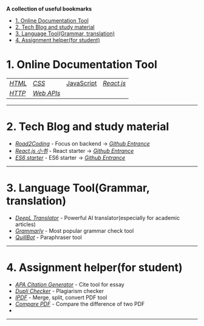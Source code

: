 **A collection of useful bookmarks**
- [1. Online Documentation Tool](#1-online-documentation-tool)
- [2. Tech Blog and study material](#2-tech-blog-and-study-material)
- [3. Language Tool(Grammar, translation)](#3-language-toolgrammar-translation)
- [4. Assignment helper(for student)](#4-assignment-helperfor-student)
# 1. Online Documentation Tool
|     |     |     |     |
| --- | --- | --- | --- |
| [*HTML*](https://devdocs.io/html/)  | [*CSS*](https://devdocs.io/css/)  | [JavaScript](https://devdocs.io/javascript/) | [*React.js*](https://devdocs.io/react/) |
| [*HTTP*](https://devdocs.io/http/) | [*Web APIs*](https://devdocs.io/dom/) |
***
# 2. Tech Blog and study material
* [*Road2Coding*](https://www.r2coding.com/#/README) - Focus on backend -> [*Github Entrance*](https://github.com/rd2coding/Road2Coding)
* [*React.js 小书*](https://hyf.js.org/react-naive-book/) - React starter -> [*Github Entrance*](https://github.com/huzidaha/react-naive-book)
* [*ES6 starter*](https://es6.ruanyifeng.com/) - ES6 starter -> [*Github Entrance*](https://github.com/ruanyf/es6tutorial)
***
# 3. Language Tool(Grammar, translation)
* [*DeepL Translator*](https://www.deepl.com/en/translator) - Powerful AI translator(especially for academic articles)
* [*Grammarly*](https://www.grammarly.com) - Most popular grammar check tool
* [*QuillBot*](https://quillbot.com/) - Paraphraser tool
***
# 4. Assignment helper(for student)
* [*APA Citation Generator*](https://www.scribbr.com/apa-citation-generator/) - Cite tool for essay
* [*Dupli Checker*](https://www.duplichecker.com/) - Plagiarism checker
* [*IPDF*](https://www.ilovepdf.com/) - Merge, split, convert PDF tool
* [*Compare PDF*](https://tools.pdf24.org/zh/compare-pdf) - Compare the difference of two PDF
* 
***
#